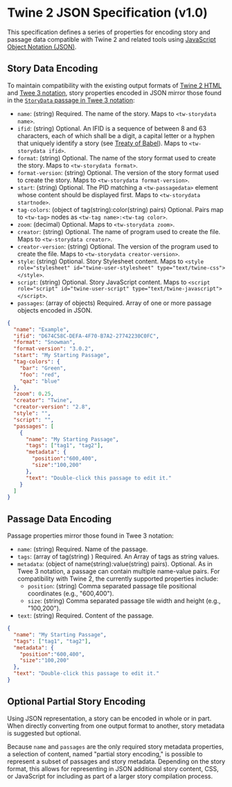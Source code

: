 # Twine 2 JSON Specification (v1.0)

This specification defines a series of properties for encoding story and passage data compatible with Twine 2 and related tools using [JavaScript Object Notation (JSON)](https://www.json.org/json-en.html).

## Story Data Encoding

To maintain compatibility with the existing output formats of [Twine 2 HTML](https://github.com/iftechfoundation/twine-specs/blob/master/twine-2-htmloutput-spec.md) and [Twee 3 notation](https://github.com/iftechfoundation/twine-specs/blob/master/twee-3-specification.md), story properties encoded in JSON mirror those found in the [`StoryData` passage in Twee 3 notation](https://github.com/iftechfoundation/twine-specs/blob/master/twee-3-specification.md#storydata):

- `name`: (string) Required. The name of the story. Maps to `<tw-storydata name>`.
- `ifid`: (string) Optional. An IFID is a sequence of between 8 and 63 characters, each of which shall be a digit, a capital letter or a hyphen that uniquely identify a story (see [Treaty of Babel](https://babel.ifarchive.org/)). Maps to `<tw-storydata ifid>`.
- `format`: (string) Optional. The name of the story format used to create the story. Maps to `<tw-storydata format>`.
- `format-version`: (string) Optional. The version of the story format used to create the story. Maps to `<tw-storydata format-version>`.
- `start`: (string) Optional. The PID matching a `<tw-passagedata>` element whose content should be displayed first. Maps to `<tw-storydata startnode>`.
- `tag-colors`: (object of tag(string):color(string) pairs) Optional. Pairs map to `<tw-tag>` nodes as `<tw-tag name>:<tw-tag color>`.
- `zoom`: (decimal) Optional. Maps to `<tw-storydata zoom>`.
- `creator`: (string) Optional. The name of program used to create the file. Maps to `<tw-storydata creator>`.
- `creator-version`: (string) Optional. The version of the program used to create the file. Maps to `<tw-storydata creator-version>`.
- `style`: (string) Optional. Story Stylesheet content. Maps to `<style role="stylesheet" id="twine-user-stylesheet" type="text/twine-css"></style>`.
- `script`: (string) Optional. Story JavaScript content. Maps to `<script role="script" id="twine-user-script" type="text/twine-javascript"></script>`.
- `passages`: (array of objects) Required. Array of one or more passage objects encoded in JSON.

```json
{
  "name": "Example",
  "ifid": "D674C58C-DEFA-4F70-B7A2-27742230C0FC",
  "format": "Snowman",
  "format-version": "3.0.2",
  "start": "My Starting Passage",
  "tag-colors": {
    "bar": "Green",
    "foo": "red",
    "qaz": "blue"
  },
  "zoom": 0.25,
  "creator": "Twine",
  "creator-version": "2.8",
  "style": "",
  "script": "",
  "passages": [
    {
      "name": "My Starting Passage",
      "tags": ["tag1", "tag2"],
      "metadata": {
        "position":"600,400",
        "size":"100,200"
      },
      "text": "Double-click this passage to edit it."
    }
  ]
}
```

## Passage Data Encoding

Passage properties mirror those found in Twee 3 notation:

- `name`: (string) Required. Name of the passage.
- `tags`: (array of tag(string) ) Required. An Array of tags as string values.
- `metadata`: (object of name(string):value(string) pairs). Optional. As in Twee 3 notation, a passage can contain multiple name-value pairs. For compatibility with Twine 2, the currently supported properties include:
  - `position`: (string) Comma separated passage tile positional coordinates (e.g., "600,400").
  - `size`: (string) Comma separated passage tile width and height (e.g., "100,200").
- `text`: (string) Required. Content of the passage.

```json
{
  "name": "My Starting Passage",
  "tags": ["tag1", "tag2"],
  "metadata": {
    "position":"600,400",
    "size":"100,200"
  },
  "text": "Double-click this passage to edit it."
}
```

## Optional Partial Story Encoding

Using JSON representation, a story can be encoded in whole or in part. When directly converting from one output format to another, story metadata is suggested but optional.

Because `name` and `passages` are the only required story metadata properties, a selection of content, named "partial story encoding," is possible to represent a subset of passages and story metadata. Depending on the story format, this allows for representing in JSON additional story content, CSS, or JavaScript for including as part of a larger story compilation process.
